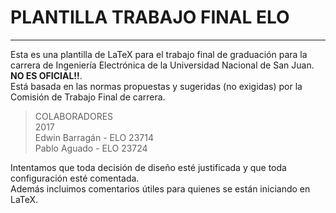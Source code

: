 # PLANTILLA TRABAJO FINAL ELO
_____________

Esta es una plantilla de LaTeX para el trabajo final de graduación para la carrera de
Ingeniería Electrónica de la Universidad Nacional de San Juan.  
**NO ES OFICIAL!!**.  
Está basada en las normas propuestas y sugeridas (no exigidas) por la Comisión de
Trabajo Final de carrera.

  > COLABORADORES  
  > 2017  
  > Edwin Barragán - ELO 23714  
  > Pablo Aguado - ELO 23724

  Intentamos que toda decisión de diseño esté justificada y que toda configuración esté  comentada.  
  Además incluimos comentarios útiles para quienes se están iniciando en LaTeX.
